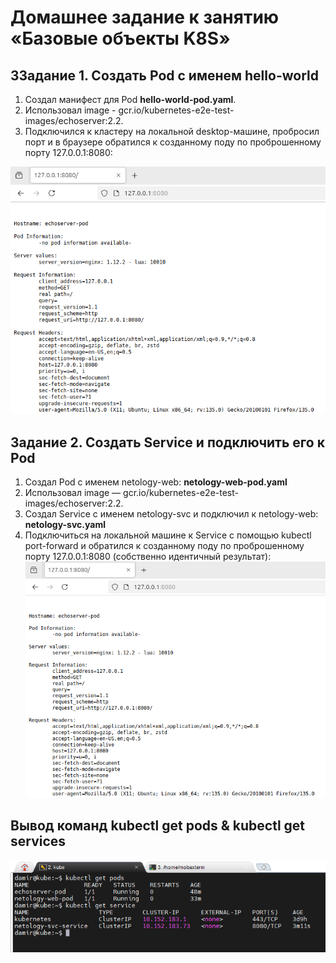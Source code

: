 # Домашнее задание к занятию «Базовые объекты K8S»

## ЗЗадание 1. Создать Pod с именем hello-world

1. Создал манифест для Pod **hello-world-pod.yaml**.
2. Использовал image - gcr.io/kubernetes-e2e-test-images/echoserver:2.2.
3. Подключился к кластеру на локальной desktop-машине, пробросил порт и в браузере обратился к созданному поду по проброшенному порту 127.0.0.1:8080:

![](https://github.com/Granit16/Netology/blob/main/netology/kubernetes/02/pics/port-forward.png)
    
    

## Задание 2. Создать Service и подключить его к Pod
1. Создал Pod с именем netology-web: **netology-web-pod.yaml** 
2. Использовал image — gcr.io/kubernetes-e2e-test-images/echoserver:2.2.
3. Создал Service с именем netology-svc и подключил к netology-web: **netology-svc.yaml**
4. Подключиться на локальной машине к Service с помощью kubectl port-forward и обратился к созданному поду по проброшенному порту 127.0.0.1:8080 (собственно идентичный результат):
![](https://github.com/Granit16/Netology/blob/main/netology/kubernetes/02/pics/port-forward.png)

## Вывод команд kubectl get pods & kubectl get services

![](https://github.com/Granit16/Netology/blob/main/netology/kubernetes/02/pics/status.png)
